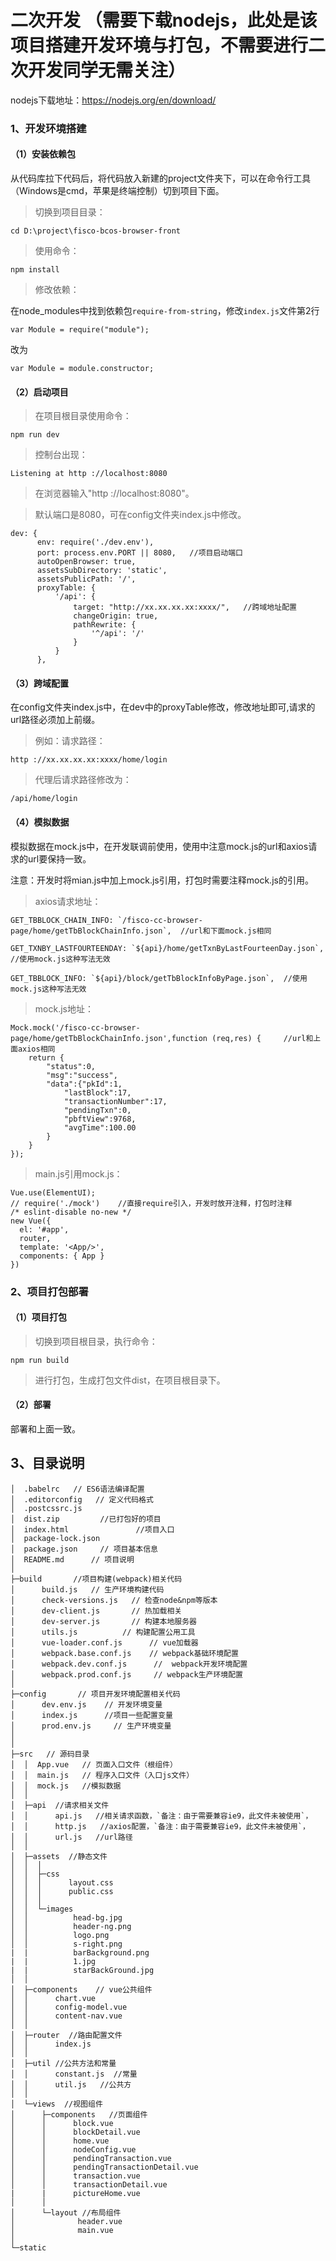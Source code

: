 # 二次开发   （需要下载nodejs，此处是该项目搭建开发环境与打包，不需要进行二次开发同学无需关注）
nodejs下载地址：https://nodejs.org/en/download/

### 1、开发环境搭建


#### （1）安装依赖包
从代码库拉下代码后，将代码放入新建的project文件夹下，可以在命令行工具（Windows是cmd，苹果是终端控制）切到项目下面。

> 切换到项目目录：

    cd D:\project\fisco-bcos-browser-front

> 使用命令：

    npm install

> 修改依赖：

   在node_modules中找到依赖包`require-from-string`，修改`index.js`文件第2行
   
   	var Module = require("module");
   改为
   
   	var Module = module.constructor;


#### （2）启动项目

> 在项目根目录使用命令：

    npm run dev

> 控制台出现：

    Listening at http ://localhost:8080

> 在浏览器输入"http ://localhost:8080"。

> 默认端口是8080，可在config文件夹index.js中修改。

    dev: {
          env: require('./dev.env'),
          port: process.env.PORT || 8080,   //项目启动端口
          autoOpenBrowser: true,
          assetsSubDirectory: 'static',
          assetsPublicPath: '/',
          proxyTable: {
              '/api': {
                  target: "http://xx.xx.xx.xx:xxxx/",   //跨域地址配置
                  changeOrigin: true,
                  pathRewrite: {
                      '^/api': '/'
                  }
              }
          },

#### （3）跨域配置

在config文件夹index.js中，在dev中的proxyTable修改，修改地址即可,请求的url路径必须加上前缀。

> 例如：请求路径：

    http ://xx.xx.xx.xx:xxxx/home/login

> 代理后请求路径修改为：

    /api/home/login


#### （4）模拟数据

模拟数据在mock.js中，在开发联调前使用，使用中注意mock.js的url和axios请求的url要保持一致。

注意：开发时将mian.js中加上mock.js引用，打包时需要注释mock.js的引用。

> axios请求地址：

    GET_TBBLOCK_CHAIN_INFO: `/fisco-cc-browser-page/home/getTbBlockChainInfo.json`,  //url和下面mock.js相同

    GET_TXNBY_LASTFOURTEENDAY: `${api}/home/getTxnByLastFourteenDay.json`, //使用mock.js这种写法无效

    GET_TBBLOCK_INFO: `${api}/block/getTbBlockInfoByPage.json`,  //使用mock.js这种写法无效

> mock.js地址：

    Mock.mock('/fisco-cc-browser-page/home/getTbBlockChainInfo.json',function (req,res) {     //url和上面axios相同
        return {
            "status":0,
            "msg":"success",
            "data":{"pkId":1,
                "lastBlock":17,
                "transactionNumber":17,
                "pendingTxn":0,
                "pbftView":9768,
                "avgTime":100.00
            }
        }
    });

> main.js引用mock.js：

    Vue.use(ElementUI);
    // require('./mock')    //直接require引入，开发时放开注释，打包时注释
    /* eslint-disable no-new */
    new Vue({
      el: '#app',
      router,
      template: '<App/>',
      components: { App }
    })


### 2、项目打包部署

#### （1）项目打包

> 切换到项目根目录，执行命令：

    npm run build

> 进行打包，生成打包文件dist，在项目根目录下。

#### （2）部署

部署和上面一致。


## 3、目录说明


    │  .babelrc   // ES6语法编译配置
    │  .editorconfig   // 定义代码格式
    │  .postcssrc.js
    │  dist.zip         //已打包好的项目
    │  index.html               //项目入口
    │  package-lock.json
    │  package.json     // 项目基本信息
    │  README.md      // 项目说明
    │
    ├─build       //项目构建(webpack)相关代码
    │      build.js   // 生产环境构建代码
    │      check-versions.js   // 检查node&npm等版本
    │      dev-client.js       // 热加载相关
    │      dev-server.js       // 构建本地服务器
    │      utils.js          // 构建配置公用工具
    │      vue-loader.conf.js      // vue加载器
    │      webpack.base.conf.js    // webpack基础环境配置
    │      webpack.dev.conf.js      //  webpack开发环境配置
    │      webpack.prod.conf.js     // webpack生产环境配置
    │
    ├─config       // 项目开发环境配置相关代码
    │      dev.env.js    // 开发环境变量
    │      index.js      //项目一些配置变量
    │      prod.env.js     // 生产环境变量
    │
    │
    ├─src   // 源码目录
    │  │  App.vue   // 页面入口文件（根组件）
    │  │  main.js   // 程序入口文件（入口js文件）
    │  │  mock.js   //模拟数据
    │  │
    │  ├─api  //请求相关文件
    │  │      api.js   //相关请求函数，`备注：由于需要兼容ie9，此文件未被使用`，
    │  │      http.js   //axios配置，`备注：由于需要兼容ie9，此文件未被使用`，
    │  │      url.js   //url路径
    │  │
    │  ├─assets  //静态文件
    │  │  │
    │  │  ├─css
    │  │  │      layout.css
    │  │  │      public.css
    │  │  │
    │  │  └─images
    │  │          head-bg.jpg
    │  │          header-ng.png
    │  │          logo.png
    │  │          s-right.png
    |  |          barBackground.png
    |  |          1.jpg
    |  |          starBackGround.jpg
    │  │
    │  ├─components    // vue公共组件
    │  │      chart.vue
    │  │      config-model.vue
    │  │      content-nav.vue
    │  │
    │  ├─router  //路由配置文件
    │  │      index.js
    │  │
    │  ├─util //公共方法和常量
    │  │      constant.js  //常量
    │  │      util.js   //公共方
    │  │
    │  └─views  //视图组件
    │      ├─components   //页面组件
    │      │      block.vue
    │      │      blockDetail.vue
    │      │      home.vue
    │      │      nodeConfig.vue
    │      │      pendingTransaction.vue
    │      │      pendingTransactionDetail.vue
    │      │      transaction.vue
    │      │      transactionDetail.vue
    |      |      pictureHome.vue
    │      │
    │      └─layout //布局组件
    │              header.vue
    │              main.vue
    │
    └─static